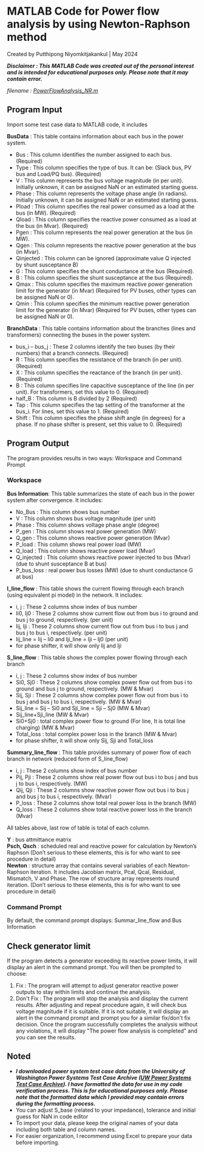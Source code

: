 # MATLAB Code for Power flow analysis by using Newton-Raphson method  
Created by Putthipong Niyomkitjakankul  | May 2024  

***Disclaimer : This MATLAB Code was created out of the personal interest and is intended for educational purposes only. Please note that it may contain error.***

*filename : [PowerFlowAnalysis_NR.m](PowerFlowAnalysis_NR.m)*

## Program Input

Import some test case data to MATLAB code, it includes

**BusData** : This table contains information about each bus in the power system.
*	Bus : This column identifies the number assigned to each bus. (Required)
*	Type : This column specifies the type of bus. It can be: (Slack bus, PV bus and Load/PQ bus). (Required)
*	V : This column represents the bus voltage magnitude (in per unit). Initially unknown, it can be assigned NaN or an estimated starting guess.
*	Phase : This column represents the voltage phase angle (in radians). Initially unknown, it can be assigned NaN or an estimated starting guess.
*	Pload : This column specifies the real power consumed as a load at the bus (in MW). (Required)
*	Qload : This column specifies the reactive power consumed as a load at the bus (in Mvar). (Required)
*	Pgen : This column represents the real power generation at the bus (in MW). 
*	Qgen : This column represents the reactive power generation at the bus (in Mvar). 
*	Qinjected : This column can be ignored (approximate value Q injected by shunt susceptance B) 
*	G : This column specifies the shunt conductance at the bus (Required).
*	B : This column specifies the shunt susceptance at the bus (Required).
*	Qmax : This column specifies the maximum reactive power generation limit for the generator (in Mvar) (Required for PV buses, other types can be assigned NaN or 0).
*	Qmin : This column specifies the minimum reactive power generation limit for the generator (in Mvar) (Required for PV buses, other types can be assigned NaN or 0).

**BranchData** : This table contains information about the branches (lines and transformers) connecting the buses in the power system.
*	bus_i – bus_j : These 2 columns identify the two buses (by their numbers) that a branch connects. (Required)
*	R : This column specifies the resistance of the branch (in per unit). (Required)
*	X : This column specifies the reactance of the branch (in per unit). (Required)
*	B : This column specifies line capacitive susceptance of the line (in per unit). For transformers, set this value to 0. (Required)
*	half_B : This column is B divided by 2 (Required)
*	Tap : This column specifies the tap setting of the transformer at the bus_i. For lines, set this value to 1. (Required)
*	Shift : This column specifies the phase shift angle (in degrees) for a phase. If no phase shifter is present, set this value to 0. (Required)

## Program Output
The program provides results in two ways: Workspace and Command Prompt  

### Workspace 

**Bus Information**: This table summarizes the state of each bus in the power system after convergence. It includes:
*	No_Bus : This column shows bus number
*	V : This column shows bus voltage magnitude (per unit)
*	Phase : This column shows voltage phase angle (degree)
*	P_gen : This column shows real power generation (MW)
*	Q_gen : This column shows reactive power generation (Mvar)
*	P_load : This column shows real power load (MW)
*	Q_load : This column shows reactive power load (Mvar)
*	Q_injected : This column shows reactive power injected to bus (Mvar) (due to shunt susceptance B at bus)
*	P_bus_loss : real power bus losses (MW) (due to shunt conductance G at bus)

**I_line_flow** : This table shows the current flowing through each branch (using equivalent pi model) in the network. It includes:
*	i, j : These 2 columns show index of bus number
* Ii0, Ij0 : These 2 columns show current flow out from bus i to ground and bus j to ground, respectively. (per unit)
*	Iij, Iji : These 2 columns show current flow out from bus i to bus j and bus j to bus i, respectively. (per unit)
*	Iij_line = Iij – Ii0 and Iji_line = Iji – Ij0 (per unit)
*	for phase shifter, it will show only Iij and Iji 

**S_line_flow** : This table shows the complex power flowing through each branch 
*	i, j : These 2 columns show index of bus number
*	Si0, Sj0 : These 2 columns show complex power flow out from bus i to ground and bus j to ground, respectively. (MW & Mvar)
*	Sij, Sji : These 2 columns show complex power flow out from bus i to bus j and bus j to bus i, respectively. (MW & Mvar)
*	Sij_line = Sij – Si0 and Sji_line = Sji – Sj0 (MW & Mvar)
*	Sij_line+Sji_line (MW & Mvar)
*	Si0+Sj0 : total complex power flow to ground (For line, It is total line charging) (MW & Mvar)
*	Total_loss : total complex power loss in the branch (MW & Mvar)
*	for phase shifter, it will show only Sij, Sji and Total_loss

**Summary_line_flow** : This table provides summary of power flow of each branch in network (reduced form of S_line_flow)
*	i, j : These 2 columns show index of bus number
*	Pij, Pji : These 2 columns show real power flow out bus i to bus j and bus j to bus i, respectively. (MW)
*	Qij, Qji : These 2 columns show reactive power flow out bus i to bus j and bus j to bus i, respectively. (Mvar)
*	P_loss : These 2 columns show total real power loss in the branch (MW)
*	Q_loss : These 2 columns show total reactive power loss in the branch (Mvar)

All tables above, last row of table is total of each column.

**Y** : bus attmittance matrix   
**Psch, Qsch** : scheduled real and reactive power for calculation by Newton’s Raphson (Don’t serious to these elements, this is for who want to see procedure in detail)  
**Newton** : structure array that contains several variables of each Newton-Raphson iteration. It includes Jacobian matrix, Pcal, Qcal, Residual, Mismatch, V and Phase. The row of structure array represents round iteration. (Don’t serious to these elements, this is for who want to see procedure in detail)

### Command Prompt  
By default, the command prompt displays: Summar_line_flow and Bus Information

## Check generator limit  
If the program detects a generator exceeding its reactive power limits, it will display an alert in the command prompt. You will then be prompted to choose:
1) Fix : The program will attempt to adjust generator reactive power outputs to stay within limits and continue the analysis.
2) Don't Fix : The program will stop the analysis and display the current results.
After adjusting and repeat procedure again, it will check bus voltage magnitude if it is suitable.  If it is not suitable, it will display an alert in the command prompt
and prompt you for a similar fix/don't fix decision. Once the program successfully completes the analysis without any violations, it will display "The power flow analysis is completed"
and you can see the results.

## Noted
* ***I downloaded power system test case data from the University of Washington Power Systems Test Case Archive ([UW Power Systems Test Case Archive](https://labs.ece.uw.edu/pstca/)). I have formatted the data for use in my code verification process. This is for educational purposes only. Please note that the formatted data which I provided may contain errors during the formatting process.***
*	You can adjust S_base (related to your impedance), tolerance and initial guess for NaN in code editor
*	To import your data, please keep the original names of your data including both table and column names.
*	For easier organization, I recommend using Excel to prepare your data before importing.
